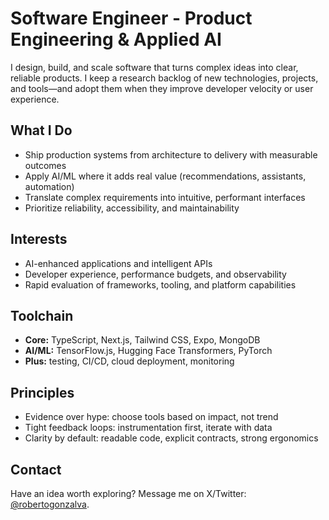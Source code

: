 # Software Engineer - Product Engineering & Applied AI

I design, build, and scale software that turns complex ideas into clear, reliable products. I keep a research backlog of new technologies, projects, and tools—and adopt them when they improve developer velocity or user experience.

## What I Do
- Ship production systems from architecture to delivery with measurable outcomes
- Apply AI/ML where it adds real value (recommendations, assistants, automation)
- Translate complex requirements into intuitive, performant interfaces
- Prioritize reliability, accessibility, and maintainability

## Interests
- AI-enhanced applications and intelligent APIs
- Developer experience, performance budgets, and observability
- Rapid evaluation of frameworks, tooling, and platform capabilities

## Toolchain
- **Core:** TypeScript, Next.js, Tailwind CSS, Expo, MongoDB
- **AI/ML:** TensorFlow.js, Hugging Face Transformers, PyTorch
- **Plus:** testing, CI/CD, cloud deployment, monitoring

## Principles
- Evidence over hype: choose tools based on impact, not trend
- Tight feedback loops: instrumentation first, iterate with data
- Clarity by default: readable code, explicit contracts, strong ergonomics


## Contact
Have an idea worth exploring? Message me on X/Twitter: [@robertogonzalva](https://x.com/robertogonzalva).

